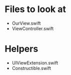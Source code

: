 
# Files to look at

- OurView.swift
- ViewController.swift


# Helpers

- UIViewExtension.swift
- Constructible.swift
